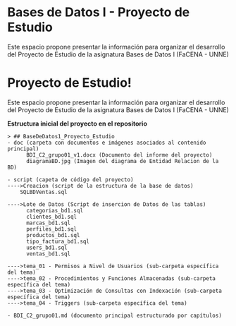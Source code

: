 # Bases de Datos I - Proyecto de Estudio
Este espacio propone presentar la información para organizar el desarrollo del Proyecto de Estudio de la asignatura Bases de Datos I (FaCENA - UNNE)


# Proyecto de Estudio!

Este espacio propone presentar la información para organizar el desarrollo del Proyecto de Estudio de la asignatura Bases de Datos I (FaCENA - UNNE)


**Estructura inicial del proyecto en el repositorio**

    > ## BaseDeDatos1_Proyecto_Estudio
    - doc (carpeta con documentos e imágenes asociados al contenido principal)
		  BDI_C2_grupo01_v1.docx (Documento del informe del proyecto)
		  diagramaBD.jpg (Imagen del diagrama de Entidad Relacion de la BD)

    - script (capeta de código del proyecto)
	---->Creacion (script de la estructura de la base de datos)
		SQLBDVentas.sql

	---->Lote de Datos (Script de insercion de Datos de las tablas)
		  categorias_bd1.sql
		  clientes_bd1.sql
		  marcas_bd1.sql
		  perfiles_bd1.sql
		  productos_bd1.sql
		  tipo_factura_bd1.sql
		  users_bd1.sql
		  ventas_bd1.sql

	---->tema_01 - Permisos a Nivel de Usuarios (sub-carpeta específica del tema)
	---->tema_02 - Procedimientos y Funciones Almacenadas (sub-carpeta específica del tema)
 	---->tema_03 - Optimización de Consultas con Indexación (sub-carpeta específica del tema)
  	---->tema_04 - Triggers (sub-carpeta específica del tema)

    - BDI_C2_grupo01.md (documento principal estructurado por capítulos)
    

